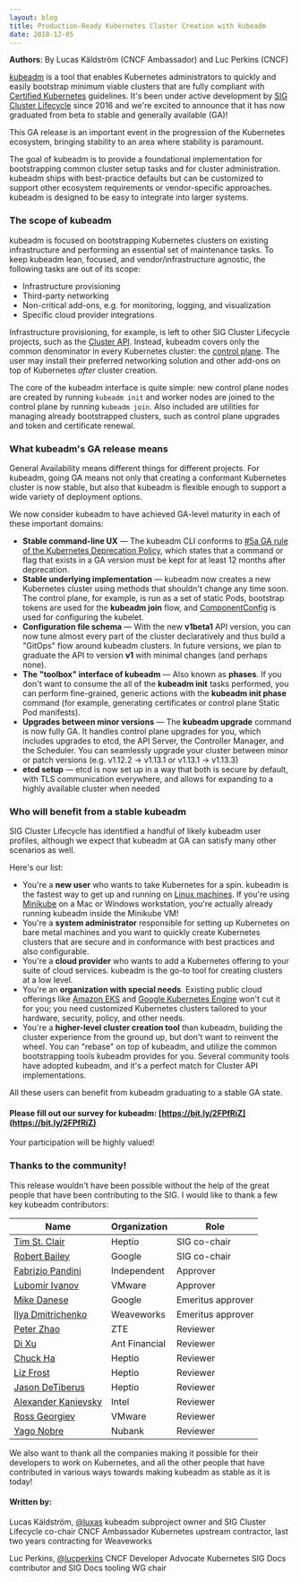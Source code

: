 ```yaml
---
layout: blog
title: Production-Ready Kubernetes Cluster Creation with kubeadm
date: 2018-12-05
---
```


**Authors**: By Lucas Käldström (CNCF Ambassador) and Luc Perkins (CNCF)

[kubeadm](https://kubernetes.io/docs/setup/independent/create-cluster-kubeadm/) is a tool that enables Kubernetes administrators to quickly and easily bootstrap minimum viable clusters that are fully compliant with [Certified Kubernetes](https://github.com/cncf/k8s-conformance/blob/master/terms-conditions/Certified_Kubernetes_Terms.md) guidelines. It's been under active development by [SIG Cluster Lifecycle](https://github.com/kubernetes/community/tree/master/sig-cluster-lifecycle) since 2016 and we're excited to announce that it has now graduated from beta to stable and generally available (GA)!

This GA release is an important event in the progression of the Kubernetes ecosystem, bringing stability to an area where stability is paramount.

The goal of kubeadm is to provide a foundational implementation for bootstrapping common cluster setup tasks and for cluster administration. kubeadm ships with best-practice defaults but can be customized to support other ecosystem requirements or vendor-specific approaches. kubeadm is designed to be easy to integrate into larger systems.

### The scope of kubeadm

kubeadm is focused on bootstrapping Kubernetes clusters on existing infrastructure and performing an essential set of maintenance tasks. To keep kubeadm lean, focused, and vendor/infrastructure agnostic, the following tasks are out of its scope:

- Infrastructure provisioning
- Third-party networking
- Non-critical add-ons, e.g. for monitoring, logging, and visualization
- Specific cloud provider integrations

Infrastructure provisioning, for example, is left to other SIG Cluster Lifecycle projects, such as the [Cluster API](https://github.com/kubernetes-sigs/cluster-api). Instead, kubeadm covers only the common denominator in every Kubernetes cluster: the [control plane](https://kubernetes.io/docs/concepts/#kubernetes-control-plane). The user may install their preferred networking solution and other add-ons on top of Kubernetes *after* cluster creation.

The core of the kubeadm interface is quite simple: new control plane nodes are created by running `kubeadm init` and worker nodes are joined to the control plane by running `kubeadm join`. Also included are utilities for managing already bootstrapped clusters, such as control plane upgrades and token and certificate renewal.

### What kubeadm's GA release means

General Availability means different things for different projects. For kubeadm, going GA means not only that creating a conformant Kubernetes cluster is now stable, but also that kubeadm is flexible enough to support a wide variety of deployment options.

We now consider kubeadm to have achieved GA-level maturity in each of these important domains:

 * **Stable command-line UX** — The kubeadm CLI conforms to [#5a GA rule of the Kubernetes Deprecation Policy](https://kubernetes.io/docs/reference/using-api/deprecation-policy/#deprecating-a-flag-or-cli), which states that a command or flag that exists in a GA version must be kept for at least 12 months after deprecation.
 * **Stable underlying implementation** — kubeadm now creates a new Kubernetes cluster using methods that shouldn't change any time soon. The control plane, for example, is run as a set of static Pods, bootstrap tokens are used for the **kubeadm join** flow, and [ComponentConfig](https://github.com/kubernetes/community/blob/master/keps/sig-cluster-lifecycle/0014-20180707-componentconfig-api-types-to-staging.md) is used for configuring the kubelet.
 * **Configuration file schema** — With the new  **v1beta1** API version, you can now tune almost every part of the cluster declaratively and thus build a "GitOps" flow around kubeadm clusters. In future versions, we plan to graduate the API to version **v1** with minimal changes (and perhaps none).
 * **The "toolbox" interface of kubeadm** — Also known as **phases**. If you don't want to consume the all of the **kubeadm init** tasks performed, you can perform fine-grained, generic actions with the **kubeadm init phase** command (for example, generating certificates or control plane Static Pod manifests).
 * **Upgrades between minor versions** — The **kubeadm upgrade** command is now fully GA. It handles control plane upgrades for you, which includes upgrades to etcd, the API Server, the Controller Manager, and the Scheduler. You can seamlessly upgrade your cluster between minor or patch versions (e.g. v1.12.2 -> v1.13.1 or v1.13.1 -> v1.13.3)
 * **etcd setup** — etcd is now set up in a way that both is secure by default, with TLS communication everywhere, and allows for expanding to a highly available cluster when needed

### Who will benefit from a stable kubeadm

SIG Cluster Lifecycle has identified a handful of likely kubeadm user profiles, although we expect that kubeadm at GA can satisfy many other scenarios as well.

Here's our list:

- You're a **new user** who wants to take Kubernetes for a spin. kubeadm is the fastest way to get up and running on [Linux machines](https://kubernetes.io/docs/setup/independent/create-cluster-kubeadm/). If you're using [Minikube](https://github.com/kubernetes/minikube) on a Mac or Windows workstation, you're actually already running kubeadm inside the Minikube VM!
- You're a **system administrator** responsible for setting up Kubernetes on bare metal machines and you want to quickly create Kubernetes clusters that are secure and in conformance with best practices and also configurable.
- You're a **cloud provider** who wants to add a Kubernetes offering to your suite of cloud services. kubeadm is the go-to tool for creating clusters at a low level.
- You're an **organization with special needs**. Existing public cloud offerings like [Amazon EKS](https://aws.amazon.com/eks/) and [Google Kubernetes Engine](https://cloud.google.com/kubernetes-engine/) won't cut it for you; you need customized Kubernetes clusters tailored to your hardware, security, policy, and other needs.
- You're a **higher-level cluster creation tool** than kubeadm, building the cluster experience from the ground up, but don't want to reinvent the wheel. You can "rebase" on top of kubeadm, and utilize the common bootstrapping tools kubeadm provides for you. Several community tools have adopted kubeadm, and it's a perfect match for Cluster API implementations.

All these users can benefit from kubeadm graduating to a stable GA state.

#### Please fill out our **survey** for kubeadm: [https://bit.ly/2FPfRiZ](https://bit.ly/2FPfRiZ)

Your participation will be highly valued!

### Thanks to the community!

This release wouldn't have been possible without the help of the great people that have been contributing to the SIG. I would like to thank a few key kubeadm contributors:

| **Name** | **Organization** | **Role** |
| --- | --- | --- |
| [Tim St. Clair](https://github.com/timothysc) | Heptio | SIG co-chair |
| [Robert Bailey](https://github.com/roberthbailey) | Google | SIG co-chair |
| [Fabrizio Pandini](https://github.com/fabriziopandini) | Independent | Approver |
| [Lubomir Ivanov](https://github.com/neolit123) | VMware | Approver |
| [Mike Danese](https://github.com/mikedanese) | Google | Emeritus approver |
| [Ilya Dmitrichenko](https://github.com/errordeveloper) | Weaveworks | Emeritus  approver |
| [Peter Zhao](https://github.com/xiangpengzhao) | ZTE | Reviewer |
| [Di Xu](https://github.com/dixudx) | Ant Financial | Reviewer |
| [Chuck Ha](https://github.com/chuckha) | Heptio | Reviewer |
| [Liz Frost](https://github.com/liztio) | Heptio | Reviewer |
| [Jason DeTiberus](https://github.com/detiber) | Heptio | Reviewer |
| [Alexander Kanievsky](https://github.com/kad) | Intel | Reviewer |
| [Ross Georgiev](https://github.com/rosti) | VMware | Reviewer |
| [Yago Nobre](https://github.com/yagonobre) | Nubank | Reviewer |

We also want to thank all the companies making it possible for their developers to work on Kubernetes, and all the other people that have contributed in various ways towards making kubeadm as stable as it is today!

#### Written by:

Lucas Käldström, [@luxas](https://github.com/luxas)
kubeadm subproject owner and SIG Cluster Lifecycle co-chair
CNCF Ambassador
Kubernetes upstream contractor, last two years contracting for Weaveworks

Luc Perkins, [@lucperkins](https://github.com/lucperkins)
CNCF Developer Advocate
Kubernetes SIG Docs contributor and SIG Docs tooling WG chair
